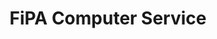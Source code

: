 ---
title: "FiPA Computer Service"
url: /linkenheim-hochstetten/fipa-computer-service/
shop: Computer
---
